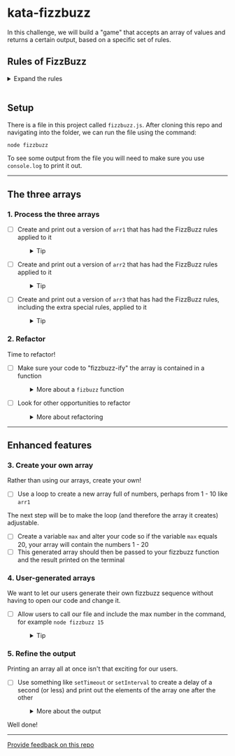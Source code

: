 # kata-fizzbuzz

In this challenge, we will build a "game" that accepts an array of values and returns a certain output, based on a specific set of rules.

## Rules of FizzBuzz

<details>
  <summary>Expand the rules</summary>

  For any given number:
  - A multiple of 3 should be replaced with the string "Fizz"
  - A multiple of 5 should be replaced with the string "Buzz"
  - If a number is a multiple of both 3 and 5, it should be replaced with the string "FizzBuzz"
  - Any other number should remain unchanged

  Extra special rules:
  - The rules above should work for negative numbers too
  - Any non-number should be replaced with the string "Bonk"
</details>
<br />

## Setup

There is a file in this project called `fizzbuzz.js`. After cloning this repo and navigating into the folder,  we can run the file using the command:

```sh
node fizzbuzz
```

To see some output from the file you will need to make sure you use `console.log` to print it out.

---

## The three arrays

### 1. Process the three arrays

- [ ] Create and print out a version of `arr1` that has had the FizzBuzz rules applied to it
  <details style="padding-left: 2em">
    <summary>Tip</summary>

    `arr1` and its result should look like this:
    ```js
    const arr1 = [ 1, 2, 3, 4, 5, 6, 7, 8, 9, 10 ]
    // [ 1, 2, "Fizz", 4, "Buzz", "Fizz", 7, 8, "Fizz", "Buzz" ]
    ```
  </details>

- [ ] Create and print out a version of `arr2` that has had the FizzBuzz rules applied to it
  <details style="padding-left: 2em">
    <summary>Tip</summary>

    `arr2` and its result should look like this:

    ```js
    const arr2 = [ 12, 22, 45, 47, 50, 63, 7 ]
    // [ "Fizz", 22, "FizzBuzz", 47, "Buzz", "Fizz", 7 ]
    ```
  </details>

- [ ] Create and print out a version of `arr3` that has had the FizzBuzz rules, including the extra special rules, applied to it
  <details style="padding-left: 2em">
    <summary>Tip</summary>

    `arr3` and its result should look like this:

    ```js
    const arr3 = [ 17, -12, "hello", 5, 23, 60, -7, null, 13 ]
    // [ 17, "Fizz", "Bonk", "Buzz", 23, "FizzBuzz", -7, "Bonk", 13 ]
    ```
  </details>

### 2. Refactor

Time to refactor!
- [ ] Make sure your code to "fizzbuzz-ify" the array is contained in a function
  <details style="padding-left: 2em">
    <summary>More about a <code>fizbuzz</code> function</summary>
    
    We should be able to pass it an array, and it should return us the new array, i.e. if we wrote the following code it should print out the result for arr1.

    ```js
    const result = fizzbuzz(arr1)
    console.log(result)
    ```
  </details>

- [ ] Look for other opportunities to refactor
  <details style="padding-left: 2em">
    <summary>More about refactoring</summary>

    Read over the code you have written so far. How could you make it more readable? Are there any different ways you could write the same functionality now that you have made it work?
  </details>

---

## Enhanced features

### 3. Create your own array

Rather than using our arrays, create your own! 
- [ ] Use a loop to create a new array full of numbers, perhaps from 1 - 10 like `arr1`

The next step will be to make the loop (and therefore the array it creates) adjustable. 
- [ ] Create a variable `max` and alter your code so if the variable `max` equals 20, your array will contain the numbers 1 - 20
- [ ] This generated array should then be passed to your fizzbuzz function and the result printed on the terminal

### 4. User-generated arrays

We want to let our users generate their own fizzbuzz sequence without having to open our code and change it. 
- [ ] Allow users to call our file and include the max number in the command, for example `node fizzbuzz 15`
  <details style="padding-left: 2em">
    <summary>Tip</summary>

    `process.argv` will give you access to any strings used in the terminal when you call a js file, so use this to set your `max` and log the result.

    ```sh
    node fizzbuzz 7
    [ 1, 2, "Fizz", 4, "Buzz", "Fizz", 7 ]
    ```
  </details>

### 5. Refine the output

Printing an array all at once isn't that exciting for our users.

- [ ] Use something like `setTimeout` or `setInterval` to create a delay of a second (or less) and print out the elements of the array one after the other
  <details style="padding-left: 2em">
    <summary>More about the output</summary>
    
    Some tricky questions might come up during this. How will you wait for one to be printed before calling the next one? How will you know you've reached the end?

    The result should be that when we ask our computer to `node fizzbuzz 100`, it appears to count up and play a game of fizzbuzz with us!

    ```sh
    node fizzbuzz 100
    1
    2
    Fizz
    4
    Buzz
    Fizz
    7
    8
    Fizz
    Buzz
    11
    .
    .
    .
    .
    etc :)
    ```
  </details>

Well done!

---
[Provide feedback on this repo](https://docs.google.com/forms/d/e/1FAIpQLSfw4FGdWkLwMLlUaNQ8FtP2CTJdGDUv6Xoxrh19zIrJSkvT4Q/viewform?usp=pp_url&entry.1958421517=kata-fizzbuzz)
